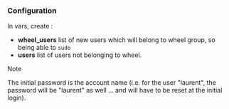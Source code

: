 ### Configuration

In vars, create :
- **wheel_users** list of new users which will belong to wheel group, so being able to `sudo`
- **users** list of users not belonging to wheel.

> [!NOTE]
> The initial password is the account name (i.e. for the user "laurent", the password will
> be "laurent" as well ... and will have to be reset at the initial login).
